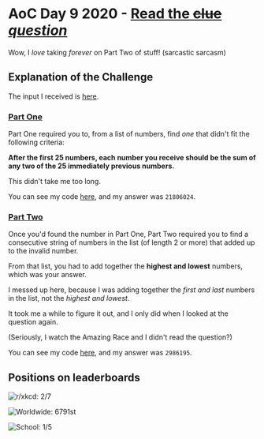 # AoC Day 9 2020 - [Read the ~~clue~~ *question*](https://www.theloop.ca/the-amazing-race-teams-seriously-need-to-read-the-clues-if-they-want-to-stay-in-this-thing/)
Wow, I *love* taking *forever* on Part Two of stuff! (sarcastic sarcasm)

## Explanation of the Challenge
The input I received is [here](https://github.com/TheXXOs/AdventOfCode/blob/main/My%20Solutions/2020/Day%209/input.txt).

### [Part One](https://adventofcode.com/2020/day/9)
Part One required you to, from a list of numbers, find *one* that didn't fit the following criteria:

**After the first 25 numbers, each number you receive should be the sum of any two of the 25 immediately previous numbers.**

This didn't take me too long.

You can see my code [here](https://github.com/TheXXOs/AdventOfCode/blob/main/My%20Solutions/2020/Day%209/9a.py), and my answer was `21806024`.

### [Part Two](https://adventofcode.com/2020/day/9#part2)
Once you'd found the number in Part One, Part Two required you to find a consecutive string of numbers in the list (of length 2 or more) that added up to the invalid number.

From that list, you had to add together the **highest and lowest** numbers, which was your answer.

I messed up here, because I was adding together the *first and last* numbers in the list, not the *highest and lowest*.

It took me a while to figure it out, and I only did when I looked at the question again.

(Seriously, I watch the Amazing Race and I didn't read the question?)

You can see my code [here](https://github.com/TheXXOs/AdventOfCode/blob/main/My%20Solutions/2020/Day%209/9b.py), and my answer was `2986195`.

## Positions on leaderboards
![r/xkcd: 2/7](https://img.shields.io/badge/r%2Fxkcd%20discord%20leaderboard-2/7-green)

![Worldwide: 6791st](https://img.shields.io/badge/Worldwide%20leaderboard-6791-red)

![School: 1/5](https://img.shields.io/badge/School%20leaderboard-1/5-brightgreen)
